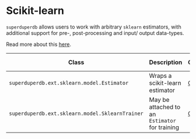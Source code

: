 # Scikit-learn

`superduperdb` allows users to work with arbitrary `sklearn` estimators, with additional support for pre-, post-processing and input/ output data-types.

Read more about this [here](/docs/docs/walkthrough/ai_models#scikit-learn).

| Class | Description | GitHub | API-docs |
| --- | --- | --- | --- |
| `superduperdb.ext.sklearn.model.Estimator` | Wraps a scikit-learn estimator | [Code](https://github.com/SuperDuperDB/superduperdb/blob/main/superduperdb/ext/sklearn/model.py) | ... |
| `superduperdb.ext.sklearn.model.SklearnTrainer` | May be attached to an `Estimator` for training | [Code](https://github.com/SuperDuperDB/superduperdb/blob/main/superduperdb/ext/sklearn/model.py) | ... |